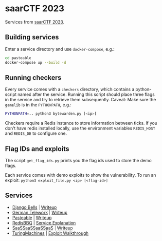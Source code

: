 # saarCTF 2023

Services from [saarCTF 2023](https://ctftime.org/event/2049).

## Building services
Enter a service directory and use `docker-compose`, e.g.:
```bash
cd pasteable
docker-compose up --build -d
```

## Running checkers
Every service comes with a `checkers` directory, which contains a python-script named after the service.
Running this script should place three flags in the service and try to retrieve them subsequently.
Caveat: Make sure the `gamelib` is in the `PYTHONPATH`, e.g.:
```bash
PYTHONPATH=.. python3 bytewarden.py [<ip>]
```

Checkers require a Redis instance to store information between ticks. 
If you don't have redis installed locally, use the environment variables `REDIS_HOST` and `REDIS_DB` to configure one.


## Flag IDs and exploits
The script `get_flag_ids.py` prints you the flag ids used to store the demo flags.

Each service comes with demo exploits to show the vulnerability.
To run an exploit: `python3 exploit_file.py <ip> [<flag-id>]`


## Services
- [Django Bells](./django-bells) | [Writeup](https://saarsec.rocks/2023/11/18/saarCTF-djangobells.html)
- [German Telework](./german-telework) | [Writeup](https://saarsec.rocks/2023/11/20/saarCTF-German-Telework.html)
- [Pasteable](./pasteable) | [Writeup](https://saarsec.rocks/2023/11/25/saarCTF-Pasteable.html)
- [RedisBBQ](./redis-bbq) | [Service Explanation](./redis-bbq/README.md)
- [SaaSSaaSSaaSSaaS](./SaaSSaaSSaaSSaaS) | [Writeup](https://saarsec.rocks/2023/11/19/saarCTF-SaaSSaaSSaaSSaaS.html)
- [TuringMachines](./turing-machines) | [Exploit Walkthrough](./turing-machines/exploits/README.md)
